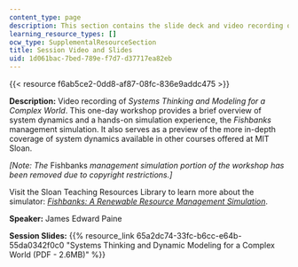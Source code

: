 ```yaml
---
content_type: page
description: This section contains the slide deck and video recording of the session.
learning_resource_types: []
ocw_type: SupplementalResourceSection
title: Session Video and Slides
uid: 1d061bac-7bed-789e-f7d7-d37717ea82eb
---
```


{{< resource f6ab5ce2-0dd8-af87-08fc-836e9addc475 >}}

**Description:** Video recording of _Systems Thinking and Modeling for a Complex World_. This one-day workshop provides a brief overview of system dynamics and a hands-on simulation experience, the _Fishbanks_ management simulation. It also serves as a preview of the more in-depth coverage of system dynamics available in other courses offered at MIT Sloan.

_\[Note: The_ Fishbanks _management simulation portion of the workshop has been removed due to copyright restrictions.\]_

Visit the Sloan Teaching Resources Library to learn more about the simulator: _[Fishbanks: A Renewable Resource Management Simulation](https://mitsloan.mit.edu/teaching-resources-library/fishbanks-a-renewable-resource-management-simulation)_.

**Speaker:** James Edward Paine

**Session Slides:** {{% resource_link 65a2dc74-33fc-b6cc-e64b-55da0342f0c0 "Systems Thinking and Dynamic Modeling for a Complex World (PDF - 2.6MB)" %}}